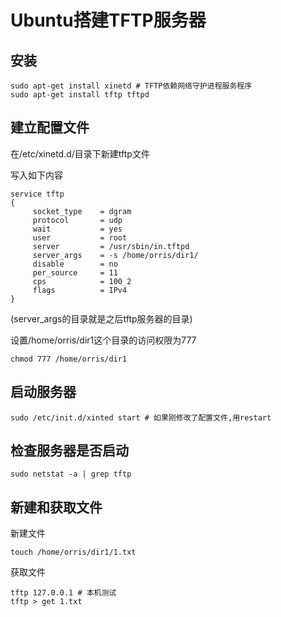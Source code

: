 # Ubuntu搭建TFTP服务器

## 安装

```shell
sudo apt-get install xinetd # TFTP依赖网络守护进程服务程序
sudo apt-get install tftp tftpd
```

## 建立配置文件

在/etc/xinetd.d/目录下新建tftp文件

写入如下内容

```
service tftp  
{  
     socket_type    = dgram  
     protocol       = udp  
     wait           = yes  
     user           = root  
     server         = /usr/sbin/in.tftpd  
     server_args    = -s /home/orris/dir1/
     disable        = no  
     per_source     = 11  
     cps            = 100 2  
     flags          = IPv4  
}

```

(server_args的目录就是之后tftp服务器的目录)

设置/home/orris/dir1这个目录的访问权限为777

```shell
chmod 777 /home/orris/dir1
```

## 启动服务器

```shell
sudo /etc/init.d/xinted start # 如果刚修改了配置文件,用restart
```

## 检查服务器是否启动

```shell
sudo netstat -a | grep tftp
```

## 新建和获取文件

新建文件

```shell
touch /home/orris/dir1/1.txt
```

获取文件

```shell
tftp 127.0.0.1 # 本机测试
tftp > get 1.txt
```



